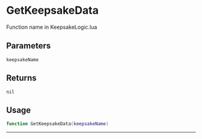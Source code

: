 # GetKeepsakeData
Function name in KeepsakeLogic.lua
## Parameters
`keepsakeName`
## Returns
`nil`
## Usage
```lua
function GetKeepsakeData(keepsakeName)
```
---
